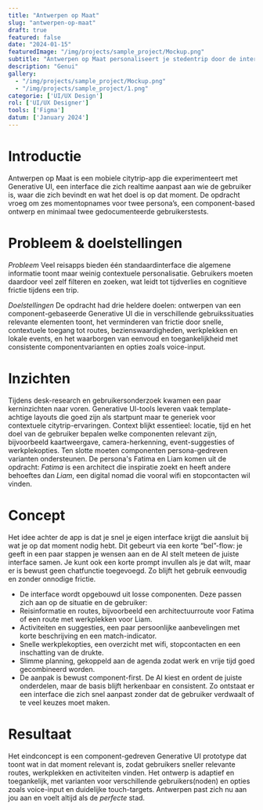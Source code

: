 ```yaml
---
title: "Antwerpen op Maat"
slug: "antwerpen-op-maat"
draft: true
featured: false
date: "2024-01-15"
featuredImage: "/img/projects/sample_project/Mockup.png"
subtitle: "Antwerpen op Maat personaliseert je stedentrip door de interface aan te passen op basis van jouw karakter, locatie en doel en serveert direct relevante activiteiten, routes en praktische info. Minder frictie en meer ontdekking; binnen één swipe vind je precies wat jij nu nodig hebt"
description: "Genui"
gallery:
  - "/img/projects/sample_project/Mockup.png"
  - "/img/projects/sample_project/1.png"
categorie: ['UI/UX Design']
rol: ['UI/UX Designer']
tools: ['Figma']
datum: ['January 2024']
---
```


# Introductie
Antwerpen op Maat is een mobiele citytrip-app die experimenteert met Generative UI, een interface die zich realtime aanpast aan wie de gebruiker is, waar die zich bevindt en wat het doel is op dat moment. De opdracht vroeg om zes momentopnames voor twee persona’s, een component-based ontwerp en minimaal twee gedocumenteerde gebruikerstests.


# Probleem & doelstellingen
*Probleem*
Veel reisapps bieden één standaardinterface die algemene informatie toont maar weinig contextuele personalisatie. Gebruikers moeten daardoor veel zelf filteren en zoeken, wat leidt tot tijdverlies en cognitieve frictie tijdens een trip.

*Doelstellingen*
De opdracht had drie heldere doelen: ontwerpen van een component-gebaseerde Generative UI die in verschillende gebruikssituaties relevante elementen toont, het verminderen van frictie door snelle, contextuele toegang tot routes, bezienswaardigheden, werkplekken en lokale events, en het waarborgen van eenvoud en toegankelijkheid met consistente componentvarianten en opties zoals voice-input.

# Inzichten
Tijdens desk-research en gebruikersonderzoek kwamen een paar kerninzichten naar voren. Generative UI-tools leveren vaak template-achtige layouts die goed zijn als startpunt maar te generiek voor contextuele citytrip-ervaringen. Context blijkt essentieel: locatie, tijd en het doel van de gebruiker bepalen welke componenten relevant zijn, bijvoorbeeld kaartweergave, camera-herkenning, event-suggesties of werkplekopties. Ten slotte moeten componenten persona-gedreven varianten ondersteunen. De persona's Fatima en Liam komen uit de opdracht: *Fatima* is een architect die inspiratie zoekt en heeft andere behoeftes dan *Liam*, een digital nomad die vooral wifi en stopcontacten wil vinden.

# Concept
Het idee achter de app is dat je snel je eigen interface krijgt die aansluit bij wat je op dat moment nodig hebt. Dit gebeurt via een korte “bel”-flow: je geeft in een paar stappen je wensen aan en de AI stelt meteen de juiste interface samen. Je kunt ook een korte prompt invullen als je dat wilt, maar er is bewust geen chatfunctie toegevoegd. Zo blijft het gebruik eenvoudig en zonder onnodige frictie.

- De interface wordt opgebouwd uit losse componenten. Deze passen zich aan op de situatie en de gebruiker:
- Reisinformatie en routes, bijvoorbeeld een architectuurroute voor Fatima of een route met werkplekken voor Liam.
- Activiteiten en suggesties, een paar persoonlijke aanbevelingen met korte beschrijving en een match-indicator.
- Snelle werkplekopties, een overzicht met wifi, stopcontacten en een inschatting van de drukte.
- Slimme planning, gekoppeld aan de agenda zodat werk en vrije tijd goed gecombineerd worden.
- De aanpak is bewust component-first. De AI kiest en ordent de juiste onderdelen, maar de basis blijft herkenbaar en consistent. Zo ontstaat er een interface die zich snel aanpast zonder dat de gebruiker verdwaalt of te veel keuzes moet maken.

# Resultaat
Het eindconcept is een component-gedreven Generative UI prototype dat toont wat in dat moment relevant is, zodat gebruikers sneller relevante routes, werkplekken en activiteiten vinden. Het ontwerp is adaptief en toegankelijk, met varianten voor verschillende gebruikers(noden) en opties zoals voice-input en duidelijke touch-targets. Antwerpen past zich nu aan jou aan en voelt altijd als de *perfecte* stad.